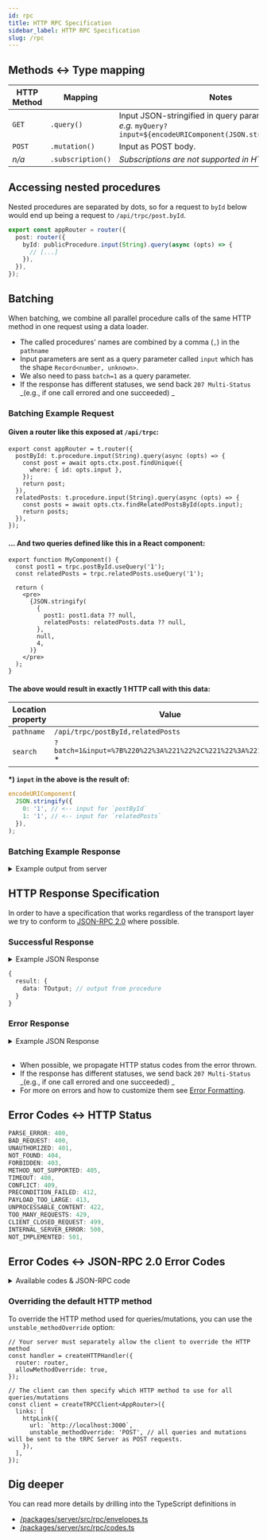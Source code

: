 ```yaml
---
id: rpc
title: HTTP RPC Specification
sidebar_label: HTTP RPC Specification
slug: /rpc
---
```


## Methods <-> Type mapping

| HTTP Method  | Mapping           | Notes                                                                                                          |
| ------------ | ----------------- | -------------------------------------------------------------------------------------------------------------- |
| `GET`        | `.query()`        | Input JSON-stringified in query param.<br/>_e.g._ `myQuery?input=${encodeURIComponent(JSON.stringify(input))}` |
| `POST`       | `.mutation()`     | Input as POST body.                                                                                            |
| <em>n/a</em> | `.subscription()` | <em>Subscriptions are not supported in HTTP transport</em>                                                     |

## Accessing nested procedures

Nested procedures are separated by dots, so for a request to `byId` below would end up being a request to `/api/trpc/post.byId`.

```ts
export const appRouter = router({
  post: router({
    byId: publicProcedure.input(String).query(async (opts) => {
      // [...]
    }),
  }),
});
```

## Batching

When batching, we combine all parallel procedure calls of the same HTTP method in one request using a data loader.

- The called procedures' names are combined by a comma (`,`) in the `pathname`
- Input parameters are sent as a query parameter called `input` which has the shape `Record<number, unknown>`.
- We also need to pass `batch=1` as a query parameter.
- If the response has different statuses, we send back `207 Multi-Status` _(e.g., if one call errored and one succeeded) _

### Batching Example Request

#### Given a router like this exposed at `/api/trpc`:

```tsx title='server/router.ts'
export const appRouter = t.router({
  postById: t.procedure.input(String).query(async (opts) => {
    const post = await opts.ctx.post.findUnique({
      where: { id: opts.input },
    });
    return post;
  }),
  relatedPosts: t.procedure.input(String).query(async (opts) => {
    const posts = await opts.ctx.findRelatedPostsById(opts.input);
    return posts;
  }),
});
```

#### ... And two queries defined like this in a React component:

```tsx title='MyComponent.tsx'
export function MyComponent() {
  const post1 = trpc.postById.useQuery('1');
  const relatedPosts = trpc.relatedPosts.useQuery('1');

  return (
    <pre>
      {JSON.stringify(
        {
          post1: post1.data ?? null,
          relatedPosts: relatedPosts.data ?? null,
        },
        null,
        4,
      )}
    </pre>
  );
}
```

#### The above would result in exactly 1 HTTP call with this data:

| Location property | Value                                                           |
| ----------------- | --------------------------------------------------------------- |
| `pathname`        | `/api/trpc/postById,relatedPosts`                               |
| `search`          | `?batch=1&input=%7B%220%22%3A%221%22%2C%221%22%3A%221%22%7D` \* |

**\*) `input` in the above is the result of:**

```ts
encodeURIComponent(
  JSON.stringify({
    0: '1', // <-- input for `postById`
    1: '1', // <-- input for `relatedPosts`
  }),
);
```

### Batching Example Response

<details>
  <summary>Example output from server</summary>

```json
[
  // result for `postById`
  {
    "result": {
      "data": {
        "id": "1",
        "title": "Hello tRPC",
        "body": "..."
        // ...
      }
    }
  },
  // result for `relatedPosts`
  {
    "result": {
      "data": [
        /* ... */
      ]
    }
  }
]
```

</details>

## HTTP Response Specification

In order to have a specification that works regardless of the transport layer we try to conform to [JSON-RPC 2.0](https://www.jsonrpc.org/specification) where possible.

### Successful Response

<details><summary>Example JSON Response</summary>

```json
{
  "result": {
    "data": {
      "id": "1",
      "title": "Hello tRPC",
      "body": "..."
    }
  }
}
```

</details>

```ts
{
  result: {
    data: TOutput; // output from procedure
  }
}
```

### Error Response

<details><summary>Example JSON Response</summary>

```json
[
  {
    "error": {
      "json": {
        "message": "Something went wrong",
        "code": -32600, // JSON-RPC 2.0 code
        "data": {
          // Extra, customizable, meta data
          "code": "INTERNAL_SERVER_ERROR",
          "httpStatus": 500,
          "stack": "...",
          "path": "post.add"
        }
      }
    }
  }
]
```

</details>
<br/>

- When possible, we propagate HTTP status codes from the error thrown.
- If the response has different statuses, we send back `207 Multi-Status` _(e.g., if one call errored and one succeeded) _
- For more on errors and how to customize them see [Error Formatting](../server/error-formatting.md).

## Error Codes <-> HTTP Status

```ts
PARSE_ERROR: 400,
BAD_REQUEST: 400,
UNAUTHORIZED: 401,
NOT_FOUND: 404,
FORBIDDEN: 403,
METHOD_NOT_SUPPORTED: 405,
TIMEOUT: 408,
CONFLICT: 409,
PRECONDITION_FAILED: 412,
PAYLOAD_TOO_LARGE: 413,
UNPROCESSABLE_CONTENT: 422,
TOO_MANY_REQUESTS: 429,
CLIENT_CLOSED_REQUEST: 499,
INTERNAL_SERVER_ERROR: 500,
NOT_IMPLEMENTED: 501,
```

## Error Codes <-> JSON-RPC 2.0 Error Codes

<details><summary>Available codes & JSON-RPC code</summary>

```ts
/**
 * JSON-RPC 2.0 Error codes
 *
 * `-32000` to `-32099` are reserved for implementation-defined server-errors.
 * For tRPC we're copying the last digits of HTTP 4XX errors.
 */
export const TRPC_ERROR_CODES_BY_KEY = {
  /**
   * Invalid JSON was received by the server.
   * An error occurred on the server while parsing the JSON text.
   */
  PARSE_ERROR: -32700,
  /**
   * The JSON sent is not a valid Request object.
   */
  BAD_REQUEST: -32600, // 400

  // Internal JSON-RPC error
  INTERNAL_SERVER_ERROR: -32603,
  NOT_IMPLEMENTED: -32603,

  // Implementation specific errors
  UNAUTHORIZED: -32001, // 401
  FORBIDDEN: -32003, // 403
  NOT_FOUND: -32004, // 404
  METHOD_NOT_SUPPORTED: -32005, // 405
  TIMEOUT: -32008, // 408
  CONFLICT: -32009, // 409
  PRECONDITION_FAILED: -32012, // 412
  PAYLOAD_TOO_LARGE: -32013, // 413
  UNPROCESSABLE_CONTENT: -32022, // 422
  TOO_MANY_REQUESTS: -32029, // 429
  CLIENT_CLOSED_REQUEST: -32099, // 499
} as const;
```

</details>

### Overriding the default HTTP method

To override the HTTP method used for queries/mutations, you can use the `unstable_methodOverride` option:

```tsx title = 'server/httpHandler.ts'
// Your server must separately allow the client to override the HTTP method
const handler = createHTTPHandler({
  router: router,
  allowMethodOverride: true,
});
```

```tsx title = 'client/trpc.ts'
// The client can then specify which HTTP method to use for all queries/mutations
const client = createTRPCClient<AppRouter>({
  links: [
    httpLink({
      url: `http://localhost:3000`,
      unstable_methodOverride: 'POST', // all queries and mutations will be sent to the tRPC Server as POST requests.
    }),
  ],
});
```

## Dig deeper

You can read more details by drilling into the TypeScript definitions in

- [/packages/server/src/rpc/envelopes.ts](https://github.com/trpc/trpc/tree/next/packages/server/src/rpc/envelopes.ts)
- [/packages/server/src/rpc/codes.ts](https://github.com/trpc/trpc/tree/next/packages/server/src/rpc/codes.ts)

